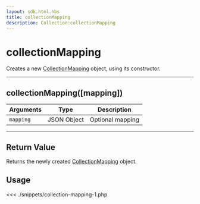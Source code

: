 ```yaml
---
layout: sdk.html.hbs
title: collectionMapping
description: Collection:collectionMapping
---
```


# collectionMapping

Creates a new [CollectionMapping](/sdk/php/3/collection-mapping/) object, using its constructor.

---

## collectionMapping([mapping])

| Arguments | Type        | Description      |
| --------- | ----------- | ---------------- |
| `mapping` | JSON Object | Optional mapping |

---

## Return Value

Returns the newly created [CollectionMapping](/sdk/php/3/collection-mapping/) object.

## Usage

<<< ./snippets/collection-mapping-1.php
